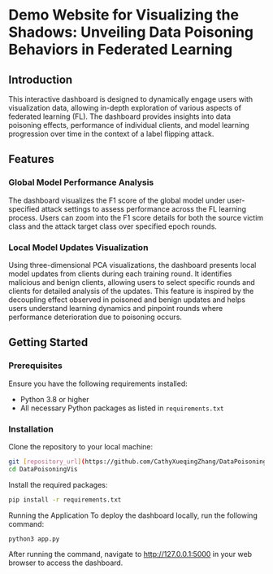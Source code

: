 # Demo Website for Visualizing the Shadows: Unveiling Data Poisoning Behaviors in Federated Learning

## Introduction
This interactive dashboard is designed to dynamically engage users with visualization data, allowing in-depth exploration of various aspects of federated learning (FL). The dashboard provides insights into data poisoning effects, performance of individual clients, and model learning progression over time in the context of a label flipping attack.

## Features
### Global Model Performance Analysis
The dashboard visualizes the F1 score of the global model under user-specified attack settings to assess performance across the FL learning process. Users can zoom into the F1 score details for both the source victim class and the attack target class over specified epoch rounds.

### Local Model Updates Visualization
Using three-dimensional PCA visualizations, the dashboard presents local model updates from clients during each training round. It identifies malicious and benign clients, allowing users to select specific rounds and clients for detailed analysis of the updates. This feature is inspired by the decoupling effect observed in poisoned and benign updates and helps users understand learning dynamics and pinpoint rounds where performance deterioration due to poisoning occurs.

## Getting Started

### Prerequisites
Ensure you have the following requirements installed:
- Python 3.8 or higher
- All necessary Python packages as listed in `requirements.txt`

### Installation
Clone the repository to your local machine:
```bash
git [repository_url](https://github.com/CathyXueqingZhang/DataPoisoningVis.git)
cd DataPoisoningVis
```

Install the required packages:
```bash
pip install -r requirements.txt
```

Running the Application
To deploy the dashboard locally, run the following command:
```bash
python3 app.py
```
After running the command, navigate to http://127.0.0.1:5000 in your web browser to access the dashboard.
